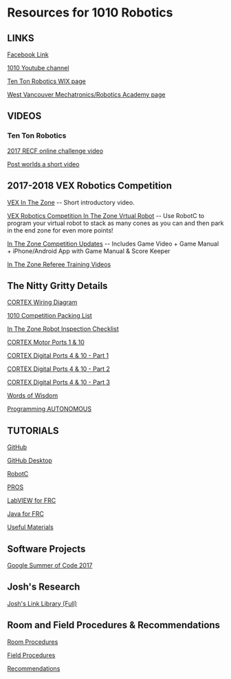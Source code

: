 # Resources for 1010 Robotics

## LINKS

[Facebook Link](https://www.facebook.com/TenTonRobotics/)

[1010 Youtube channel](https://www.youtube.com/channel/UCmcYFGZqtqBNyCCJ37hHmDQ/videos)

[ Ten Ton Robotics WIX page](http://tentonrobotics.wixsite.com/home)

[West Vancouver Mechatronics/Robotics Academy page](http://westvancouverschools.ca/academies/mechatronics-robotics)


## VIDEOS
### Ten Ton Robotics
[2017 RECF online challenge video](https://www.youtube.com/watch?v=VkqiHvqSViA)

[Post worlds a short video](https://www.youtube.com/watch?v=oYYRGoB5eLE&t=17s)


## 2017-2018 VEX Robotics Competition

<!--- ### Start preparing Summer 2017
[Summer Of Learning](http://cs2n.org) -- Earn Badges and Certifications by learning how to program a VEX IQ robot using Graphical RobotC. Learn Robot Math, programming different Sensors, and controlling Program Flow. Need to first create an account on http://cs2n.org. -->

[VEX In The Zone](https://www.youtube.com/watch?v=1Yo_mlR1VJU) -- Short introductory video.

<!--- [FREE In the Zone RobotC Programming Workshop on Saturday, Sept 30, 2017](https://www.picatic.com/penguworkshop2017) **ONLY 2 spots left as of 10:00 pm on 9/27/2017** -->

[VEX Robotics Competition In The Zone Vrtual Robot](http://www.robotvirtualworlds.com/inthezone/)
-- Use RobotC to program your virtual robot to stack as many cones as you can and then park in the end zone for even more points!

[In The Zone Competition Updates](https://www.vexrobotics.com/vexedr/competition/vrc-current-game) -- Includes Game Video + Game Manual + iPhone/Android App with Game Manual & Score Keeper

[In The Zone Referee Training Videos](https://www.youtube.com/watch?v=lNHTmUn9o58)

## The Nitty Gritty Details

[CORTEX Wiring Diagram](https://1010robotics.github.io/Resources/Cortex_Wiring_Diagram.pdf)

[1010 Competition Packing List](https://1010robotics.github.io/Resources/1010%20Competition%20Packing%20List.pdf)

[In The Zone Robot Inspection Checklist](https://1010robotics.github.io/Resources/InTheZone_RobotInspectionChecklist.pdf)

[CORTEX Motor Ports 1 & 10](https://renegaderobotics.org/motor-ports-1-10/)

[CORTEX Digital Ports 4 & 10 - Part 1](https://www.vexforum.com/index.php/8874-quadrature-encoder-values-not-working-from-robotc-tech-forum/p1#p83607)

[CORTEX Digital Ports 4 & 10 - Part 2](https://www.vexforum.com/index.php/8204-problems-with-2-sonar-sensors/p1#p76481)

[CORTEX Digital Ports 4 & 10 - Part 3](https://www.vexforum.com/index.php/9292-how-many-interrupts-does-the-cortex-have-again/0)

[Words of Wisdom](https://renegaderobotics.org/the-path-to-prototyping/)

[Programming AUTONOMOUS](https://renegaderobotics.org/autonomous-testing/)


## TUTORIALS

[GitHub](https://1010robotics.github.io/Resources/GitHub)

[GitHub Desktop](https://1010robotics.github.io/Resources/GitHub-Desktop)

[RobotC](https://1010robotics.github.io/Resources/RobotC)

[PROS](https://1010robotics.github.io/Resources/PROS)

[LabVIEW for FRC](https://1010robotics.github.io/Resources/LabVIEW)

[Java for FRC](https://1010robotics.github.io/Resources/JavaForFRC)

[Useful Materials](https://1010robotics.github.io/Resources/UsefulMaterials)

## Software Projects

[Google Summer of Code 2017](https://summerofcode.withgoogle.com/how-it-works/)

## Josh's Research

[Josh's Link Library (Full)](https://1010robotics.github.io/Resources/joshlinks)

## Room and Field Procedures & Recommendations

[Room Procedures](https://1010robotics.github.io/Resources/RoomProcedures)

[Field Procedures](https://1010robotics.github.io/Resources/FieldProcedures)

[Recommendations](https://1010robotics.github.io/Resources/Recommendations)

